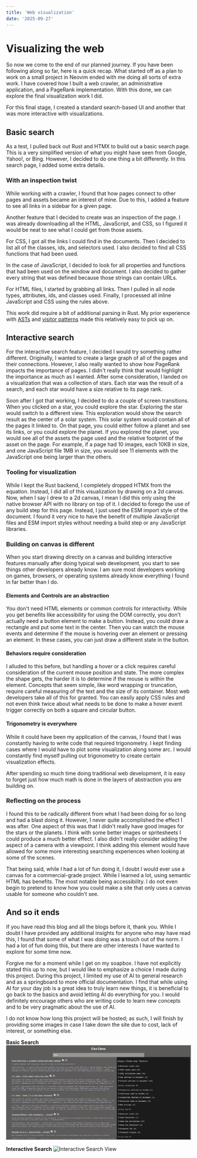 ```yaml
---
title: 'Web visualization'
date: '2025-09-27'
---
```


# Visualizing the web

So now we come to the end of our planned journey. If you have been following along so far, here is a quick recap. What started off as a plan to work on a small project in Neovim ended with me doing all sorts of extra work. I have covered how I built a web crawler, an administrative application, and a PageRank implementation. With this done, we can explore the final visualization work I did.

For this final stage, I created a standard search-based UI and another that was more interactive with visualizations.

## Basic search

As a test, I pulled back out Rust and HTMX to build out a basic search page. This is a very simplified version of what you might have seen from Google, Yahoo!, or Bing. However, I decided to do one thing a bit differently. In this search page, I added some extra details.

### With an inspection twist

While working with a crawler, I found that how pages connect to other pages and assets became an interest of mine. Due to this, I added a feature to see all links in a sidebar for a given page.

Another feature that I decided to create was an inspection of the page. I was already downloading all the HTML, JavaScript, and CSS, so I figured it would be neat to see what I could get from those assets. 

For CSS, I got all the links I could find in the documents. Then I decided to list all of the classes, ids, and selectors used. I also decided to find all CSS functions that had been used.

In the case of JavaScript, I decided to look for all properties and functions that had been used on the window and document. I also decided to gather every string that was defined because those strings can contain URLs.

For HTML files, I started by grabbing all links. Then I pulled in all node types, attributes, ids, and classes used. Finally, I processed all inline JavaScript and CSS using the rules above.

This work did require a bit of additional parsing in Rust. My prior experience with [ASTs](https://en.wikipedia.org/wiki/Abstract_syntax_tree) and [visitor patterns](https://en.wikipedia.org/wiki/Visitor_pattern) made this relatively easy to pick up on.

## Interactive search

For the interactive search feature, I decided I would try something rather different. Originally, I wanted to create a large graph of all of the pages and their connections. However, I also really wanted to show how PageRank impacts the importance of pages. I didn't really think that would highlight the importance as much as I wanted. After some consideration, I landed on a visualization that was a collection of stars. Each star was the result of a search, and each star would have a size relative to its page rank. 

Soon after I got that working, I decided to do a couple of screen transitions. When you clicked on a star, you could explore the star. Exploring the star would switch to a different view. This exploration would show the search result as the center of a solar system. This solar system would contain all of the pages it linked to. On that page, you could either follow a planet and see its links, or you could explore the planet. If you explored the planet, you would see all of the assets the page used and the relative footprint of the asset on the page. For example, if a page had 10 images, each 10KB in size, and one JavaScript file 1MB in size, you would see 11 elements with the JavaScript one being larger than the others.

### Tooling for visualization

While I kept the Rust backend, I completely dropped HTMX from the equation. Instead, I did all of this visualization by drawing on a 2d canvas. Now, when I say I drew to a 2d canvas, I mean I did this only using the native browser API with no library on top of it. I decided to forego the use of any build step for this page. Instead, I just used the ESM import style of the document. I found it very nice to have the benefit of multiple JavaScript files and ESM import styles without needing a build step or any JavaScript libraries.

### Building on canvas is different

When you start drawing directly on a canvas and building interactive features manually after doing typical web development, you start to see things other developers already know. I am sure most developers working on games, browsers, or operating systems already know everything I found in far better than I do.

#### Elements and Controls are an abstraction

You don't need HTML elements or common controls for interactivity. While you get benefits like accessibility for using the DOM correctly, you don't actually need a button element to make a button. Instead, you could draw a rectangle and put some text in the center. Then you can watch the mouse events and determine if the mouse is hovering over an element or pressing an element. In these cases, you can just draw a different state in the button.

#### Behaviors require consideration

I alluded to this before, but handling a hover or a click requires careful consideration of the current mouse position and state. The more complex the shape gets, the harder it is to determine if the mouse is within the element. Concepts that seem simple, like word wrapping or truncation, require careful measuring of the text and the size of its container. Most web developers take all of this for granted. You can easily apply CSS rules and not even think twice about what needs to be done to make a hover event trigger correctly on both a square and circular button.

#### Trigonometry is everywhere

While it could have been my application of the canvas, I found that I was constantly having to write code that required trigonometry. I kept finding cases where I would have to plot some visualization along some arc. I would constantly find myself pulling out trigonometry to create certain visualization effects.

After spending so much time doing traditional web development, it is easy to forget just how much math is done in the layers of abstraction you are building on.

### Reflecting on the process

I found this to be radically different from what I had been doing for so long and had a blast doing it. However, I never quite accomplished the effect I was after. One aspect of this was that I didn't really have good images for the stars or the planets. I think with some better images or spritesheets I could produce a much better effect. I also didn't really consider adding the aspect of a camera with a viewpoint. I think adding this element would have allowed for some more interesting searching experiences when looking at some of the scenes.

That being said, while I had a lot of fun doing it, I doubt I would ever use a canvas for a commercial-grade project. While I learned a lot, using semantic HTML has benefits. The most notable being accessibility. I do not even begin to pretend to know how you could make a site that only uses a canvas usable for someone who couldn't see.

## And so it ends

If you have read this blog and all the blogs before it, thank you. While I doubt I have provided any additional insights for anyone who may have read this, I found that some of what I was doing was a touch out of the norm. I had a lot of fun doing this, but there are other interests I have wanted to explore for some time now. 

Forgive me for a moment while I get on my soapbox. I have not explicitly stated this up to now, but I would like to emphasize a choice I made during this project. During this project, I limited my use of AI to general research and as a springboard to more official documentation. I find that while using AI for your day job is a great idea to truly learn new things, it is beneficial to go back to the basics and avoid letting AI do everything for you. I would definitely encourage others who are writing code to learn new concepts and to be very pragmatic about the use of AI.

I do not know how long this project will be hosted; as such, I will finish by providing some images in case I take down the site due to cost, lack of interest, or something else.

**Basic Search**
![Basic Search View](./standard-search.png)

**Interactive Search**
![Interactive Search View](./graph-view.gif)